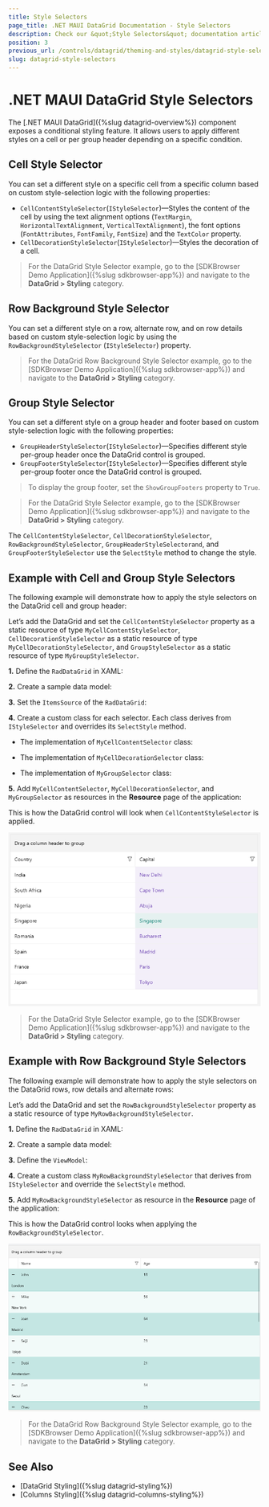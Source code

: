 ```yaml
---
title: Style Selectors
page_title: .NET MAUI DataGrid Documentation - Style Selectors
description: Check our &quot;Style Selectors&quot; documentation article for Telerik DataGrid for .NET MAUI control.
position: 3
previous_url: /controls/datagrid/theming-and-styles/datagrid-style-selectors
slug: datagrid-style-selectors
---
```


# .NET MAUI DataGrid Style Selectors

The [.NET MAUI DataGrid]({%slug datagrid-overview%}) component exposes a conditional styling feature. It allows users to apply different styles on a cell or per group header depending on a specific condition.

## Cell Style Selector

You can set a different style on a specific cell from a specific column based on custom style-selection logic with the following properties:

* `CellContentStyleSelector`(`IStyleSelector`)&mdash;Styles the content of the cell by using the text alignment options (`TextMargin`, `HorizontalTextAlignment`, `VerticalTextAlignment`), the font options (`FontAttributes`, `FontFamily`, `FontSize`) and the `TextColor` property.
* `CellDecorationStyleSelector`(`IStyleSelector`)&mdash;Styles the decoration of a cell.

> For the DataGrid Style Selector example, go to the [SDKBrowser Demo Application]({%slug sdkbrowser-app%}) and navigate to the **DataGrid > Styling** category.

## Row Background Style Selector

You can set a different style on a row, alternate row, and on row details based on custom style-selection logic by using the `RowBackgroundStyleSelector` (`IStyleSelector`) property.

> For the DataGrid Row Background Style Selector example, go to the [SDKBrowser Demo Application]({%slug sdkbrowser-app%}) and navigate to the **DataGrid > Styling** category.

## Group Style Selector

You can set a different style on a group header and footer based on custom style-selection logic with the following properties:

* `GroupHeaderStyleSelector`(`IStyleSelector`)&mdash;Specifies different style per-group header once the DataGrid control is grouped.
* `GroupFooterStyleSelector`(`IStyleSelector`)&mdash;Specifies different style per-group footer once the DataGrid control is grouped.

> To display the group footer, set the `ShowGroupFooters` property to `True`.

> For the DataGrid Style Selector example, go to the [SDKBrowser Demo Application]({%slug sdkbrowser-app%}) and navigate to the **DataGrid > Styling** category.

The `CellContentStyleSelector`, `CellDecorationStyleSelector`, `RowBackgroundStyleSelector`, `GroupHeaderStyleSelectorand`, and `GroupFooterStyleSelector` use the `SelectStyle` method to change the style.

## Example with Cell and Group Style Selectors

The following example will demonstrate how to apply the style selectors on the DataGrid cell and group header:

Let’s add the DataGrid and set the `CellContentStyleSelector` property as a static resource of type `MyCellContentStyleSelector`, `CellDecorationStyleSelector` as a static resource of type `MyCellDecorationStyleSelector`, and `GroupStyleSelector` as a static resource of type `MyGroupStyleSelector`.

**1.** Define the `RadDataGrid` in XAML:

<snippet id='datagrid-styleselector-example'/>

**2.** Create a sample data model:

<snippet id='datagrid-styleselector-data'/>

**3.** Set the `ItemsSource` of the `RadDataGrid`:

<snippet id='datagrid-styleselector-items'/>

**4.** Create a custom class for each selector. Each class derives from `IStyleSelector` and overrides its `SelectStyle` method.

* The implementation of `MyCellContentSelector` class:

<snippet id='datagrid-styleselector-cellcontent'/>

* The implementation of `MyCellDecorationSelector` class:

<snippet id='datagrid-styleselector-celldecoration'/>

* The implementation of `MyGroupSelector` class:

<snippet id='datagrid-styleselector-group'/>

**5.** Add `MyCellContentSelector`, `MyCellDecorationSelector`, and `MyGroupSelector` as resources in the **Resource** page of the application:

<snippet id='datagrid-styleselectors'/>

This is how the DataGrid control will look when `CellContentStyleSelector` is applied.

![.NET MAUI DataGrid Cell and Group Header Style Selectors](../images/datagrid-style-selector.png)

> For the DataGrid Style Selector example, go to the [SDKBrowser Demo Application]({%slug sdkbrowser-app%}) and navigate to the **DataGrid > Styling** category.

## Example with Row Background Style Selectors

The following example will demonstrate how to apply the style selectors on the DataGrid rows, row details and alternate rows:

Let’s add the DataGrid and set the `RowBackgroundStyleSelector` property as a static resource of type `MyRowBackgroundStyleSelector`.

**1.** Define the `RadDataGrid` in XAML:

<snippet id='datagrid-rowbackground-styleselector-example'/>

**2.** Create a sample data model:

<snippet id='datagrid-rowbackground-styleselector-model'/>

**3.** Define the `ViewModel`:

<snippet id='datagrid-rowbackground-styleselector-viewmodel'/>

**4.** Create a custom class `MyRowBackgroundStyleSelector` that derives from `IStyleSelector` and override the `SelectStyle` method.

<snippet id='datagrid-rowbackground-styleselector-class'/>

**5.** Add `MyRowBackgroundStyleSelector` as resource in the **Resource** page of the application:

<snippet id='datagrid-rowbackground-styleselector'/>

This is how the DataGrid control looks when applying the `RowBackgroundStyleSelector`.

![.NET MAUI DataGrid Row Background Style Selector](../images/datagrid-rowbackground-style-selector.png)

> For the DataGrid Row Background Style Selector example, go to the [SDKBrowser Demo Application]({%slug sdkbrowser-app%}) and navigate to the **DataGrid > Styling** category.

## See Also

- [DataGrid Styling]({%slug datagrid-styling%})
- [Columns Styling]({%slug datagrid-columns-styling%})
